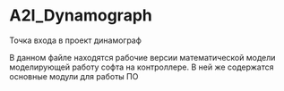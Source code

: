 # A2I_Dynamograph
Точка входа в проект динамограф 


В данном файле находятся рабочие версии математической модели моделирующей работу софта на контроллере. В ней же содержатся основные модули для работы ПО